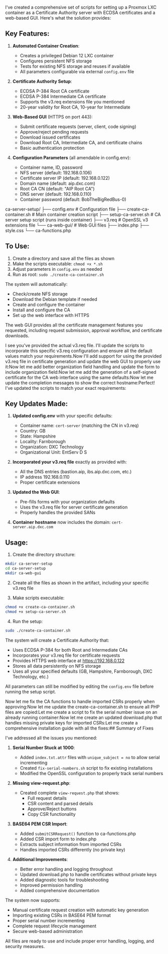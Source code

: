 I've created a comprehensive set of scripts for setting up a Proxmox LXC container as a Certificate Authority server with ECDSA certificates and a web-based GUI. Here's what the solution provides:

## Key Features:

1. **Automated Container Creation**:
   - Creates a privileged Debian 12 LXC container
   - Configures persistent NFS storage
   - Tests for existing NFS storage and reuses if available
   - All parameters configurable via external `config.env` file

2. **Certificate Authority Setup**:
   - ECDSA P-384 Root CA certificate
   - ECDSA P-384 Intermediate CA certificate
   - Supports the v3.req extensions file you mentioned
   - 20-year validity for Root CA, 10-year for Intermediate

3. **Web-Based GUI** (HTTPS on port 443):
   - Submit certificate requests (server, client, code signing)
   - Approve/reject pending requests
   - Download issued certificates
   - Download Root CA, Intermediate CA, and certificate chains
   - Basic authentication protection

4. **Configuration Parameters** (all amendable in config.env):
   - Container name, ID, password
   - NFS server (default: 192.168.0.106)
   - Certificate server IP (default: 192.168.0.122)
   - Domain name (default: aip.dxc.com)
   - Root CA CN (default: "AIP Root CA")
   - DNS server (default: 192.168.0.110)
   - Container password (default: BobTheBigRedBus-0)


ca-server-setup/
├── config.env                 # Configuration file
├── create-ca-container.sh     # Main container creation script
├── setup-ca-server.sh         # CA server setup script (runs inside container)
├── v3.req                     # OpenSSL v3 extensions file
└── ca-web-gui/               # Web GUI files
    ├── index.php
    ├── style.css
    └── ca-functions.php

## To Use:

1. Create a directory and save all the files as shown
2. Make the scripts executable: `chmod +x *.sh`
3. Adjust parameters in `config.env` as needed
4. Run as root: `sudo ./create-ca-container.sh`

The system will automatically:
- Check/create NFS storage
- Download the Debian template if needed
- Create and configure the container
- Install and configure the CA
- Set up the web interface with HTTPS

The web GUI provides all the certificate management features you requested, including request submission, approval workflow, and certificate downloads.

I see you've provided the actual v3.req file. I'll update the scripts to incorporate this specific v3.req configuration and ensure all the default values match your requirements.Now I'll add support for using the provided v3.req file in certificate generation and update the web GUI to properly use it:Now let me add better organization field handling and update the form to include organization field:Now let me add the generation of a self-signed certificate for the CA web interface using the same defaults:Now let me update the completion messages to show the correct hostname:Perfect! I've updated the scripts to match your exact requirements:

## Key Updates Made:

1. **Updated config.env** with your specific defaults:
   - Container name: `cert-server` (matching the CN in v3.req)
   - Country: GB
   - State: Hampshire
   - Locality: Farnborough  
   - Organization: DXC Technology
   - Organizational Unit: EntServ D S

2. **Incorporated your v3.req file** exactly as provided with:
   - All the DNS entries (bastion.aip, ibs.aip.dxc.com, etc.)
   - IP address 192.168.0.110
   - Proper certificate extensions

3. **Updated the Web GUI**:
   - Pre-fills forms with your organization defaults
   - Uses the v3.req file for server certificate generation
   - Properly handles the provided SANs

4. **Container hostname** now includes the domain: `cert-server.aip.dxc.com`

## Usage:

1. Create the directory structure:
```bash
mkdir ca-server-setup
cd ca-server-setup
mkdir ca-web-gui
```

2. Create all the files as shown in the artifact, including your specific v3.req file

3. Make scripts executable:
```bash
chmod +x create-ca-container.sh
chmod +x setup-ca-server.sh
```

4. Run the setup:
```bash
sudo ./create-ca-container.sh
```

The system will create a Certificate Authority that:
- Uses ECDSA P-384 for both Root and Intermediate CAs
- Incorporates your v3.req file for certificate requests
- Provides HTTPS web interface at https://192.168.0.122
- Stores all data persistently on NFS storage
- Uses all your specified defaults (GB, Hampshire, Farnborough, DXC Technology, etc.)

All parameters can still be modified by editing the `config.env` file before running the setup script.

Now let me fix the CA functions to handle imported CSRs properly when approving:Now let me update the create-ca-container.sh to ensure all PHP files are copied:Let me create a script to fix the serial number issue on an already running container:Now let me create an updated download.php that handles missing private keys for imported CSRs:Let me create a comprehensive installation guide with all the fixes:## Summary of Fixes

I've addressed all the issues you mentioned:

1. **Serial Number Stuck at 1000**:
   - Added `index.txt.attr` files with `unique_subject = no` to allow serial incrementing
   - Created `fix-serial-numbers.sh` script to fix existing installations
   - Modified the OpenSSL configuration to properly track serial numbers

2. **Missing view-request.php**:
   - Created complete `view-request.php` that shows:
     - Full request details
     - CSR content and parsed details
     - Approve/Reject buttons
     - Copy CSR functionality

3. **BASE64 PEM CSR Import**:
   - Added `submitCSRRequest()` function to ca-functions.php
   - Added CSR import form to index.php
   - Extracts subject information from imported CSRs
   - Handles imported CSRs differently (no private key)

4. **Additional Improvements**:
   - Better error handling and logging throughout
   - Updated download.php to handle certificates without private keys
   - Added diagnostic tools for troubleshooting
   - Improved permission handling
   - Added comprehensive documentation

The system now supports:
- Manual certificate request creation with automatic key generation
- Importing existing CSRs in BASE64 PEM format
- Proper serial number incrementing
- Complete request lifecycle management
- Secure web-based administration

All files are ready to use and include proper error handling, logging, and security measures.